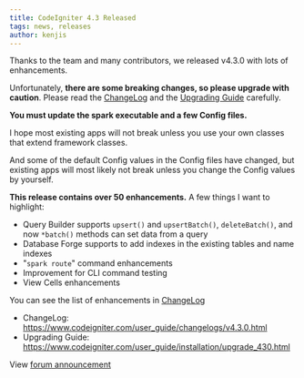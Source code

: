 ```yaml
---
title: CodeIgniter 4.3 Released
tags: news, releases
author: kenjis
---
```


Thanks to the team and many contributors, we released v4.3.0 with lots of enhancements.

Unfortunately, **there are some breaking changes, so please upgrade with caution**.
Please read the [ChangeLog](https://www.codeigniter.com/user_guide/changelogs/v4.3.0.html) and the [Upgrading Guide](https://www.codeigniter.com/user_guide/installation/upgrade_430.html) carefully.

**You must update the spark executable and a few Config files.**

I hope most existing apps will not break unless you use your own classes that extend framework classes.

And some of the default Config values in the Config files have changed, but existing apps will most likely not break unless you change the Config values by yourself.

**This release contains over 50 enhancements.** A few things I want to highlight:

- Query Builder supports `upsert()` and `upsertBatch()`, `deleteBatch()`, and now `*batch()` methods can set data from a query
- Database Forge supports to add indexes in the existing tables and name indexes
- "`spark route`" command enhancements
- Improvement for CLI command testing
- View Cells enhancements

You can see the list of enhancements in [ChangeLog](https://www.codeigniter.com/user_guide/changelogs/v4.3.0.html#enhancements)

- ChangeLog: <https://www.codeigniter.com/user_guide/changelogs/v4.3.0.html>
- Upgrading Guide: <https://www.codeigniter.com/user_guide/installation/upgrade_430.html>

View [forum announcement](https://forum.codeigniter.com/showthread.php?tid=86096)
